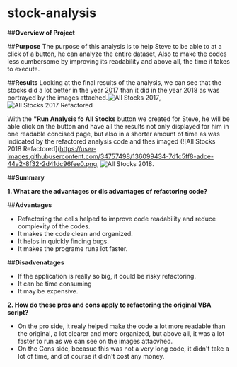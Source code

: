 # **stock-analysis**

##**Overview of Project**

##**Purpose**
The purpose of this analysis is to help Steve to be able to at a click of a button, he can analyze the entire dataset, Also to make the codes less cumbersome by improving its readability and above all, the time it takes to execute.

##**Results**
Looking at the final results of the analysis, we can see that the stocks did a lot better in the year 2017 than it did in the year 2018 as was portrayed by the images attached.![All Stocks 2017](https://user-images.githubusercontent.com/34757498/136100269-542e73d5-213f-4d21-8158-833730235605.png), ![All Stocks 2017 Refactored](https://user-images.githubusercontent.com/34757498/136099833-2930bacb-f53b-4b3e-b60c-cbe28d111341.png)

 With the **"Run Analysis fo All Stocks** button we created for Steve, he will be able click on the button and have all the results not only displayed for him in one readable concised page, but also in a shorter amount of time as was indicated by the refactored analysis code and thes imaged (![All Stocks 2018 Refactored](https://user-images.githubusercontent.com/34757498/136099434-7d1c5ff8-adce-44a2-8f32-2d41dc96fee0.png, ![All Stocks 2018](https://user-images.githubusercontent.com/34757498/136100467-b68bb90f-c0e1-4297-98e2-8a9c7bd128eb.png).

##**Summary**

**1. What are the advantages or dis advantages of refactoring code?**

##**Advantages**
- Refactoring the cells helped to improve code readability and reduce complexity of the codes.
- It makes the code clean and organized.
- It helps in quickly finding bugs.
- It makes the programe runa lot faster.

##**Disadvenatages**
- If the application is really so big, it could be risky refactoring.
- It can be time consuming
- It may be expensive.

**2. How do these pros and cons apply to refactoring the original VBA script?**

- On the pro side, it realy helped make the code a lot more readable than the original, a lot clearer and more organized, but above all, it was a lot faster to run as we can see on the images attacvhed.
- On the Cons side, becasue this was not a very long code, it didn't take a lot of time, and of course it didn't cost any money.

